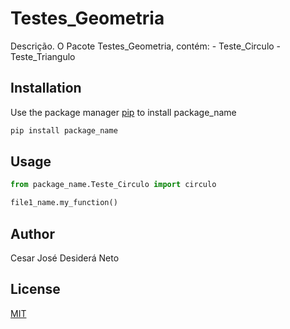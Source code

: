# Testes_Geometria

Descrição. 
	O Pacote Testes_Geometria, contém:
	- Teste_Circulo
	- Teste_Triangulo

## Installation

Use the package manager [pip](https://pip.pypa.io/en/stable/) to install package_name

```bash
pip install package_name
```

## Usage

```python
from package_name.Teste_Circulo import circulo

file1_name.my_function()
```

## Author
Cesar José Desiderá Neto

## License
[MIT](https://choosealicense.com/licenses/mit/)